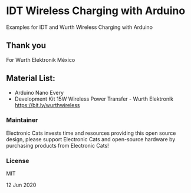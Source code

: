 # IDT Wireless Charging with Arduino
Examples for IDT and Wurth Wireless Charging with Arduino

## Thank you
For Wurth Elektronik México

## Material List:

 - Arduino Nano Every
 - Development Kit 15W Wireless Power Transfer - Wurth Elektronik
   https://bit.ly/wurthwireless

### Maintainer

Electronic Cats invests time and resources providing this open source design, please support Electronic Cats and open-source hardware by purchasing products from Electronic Cats!

### License

MIT

12 Jun 2020